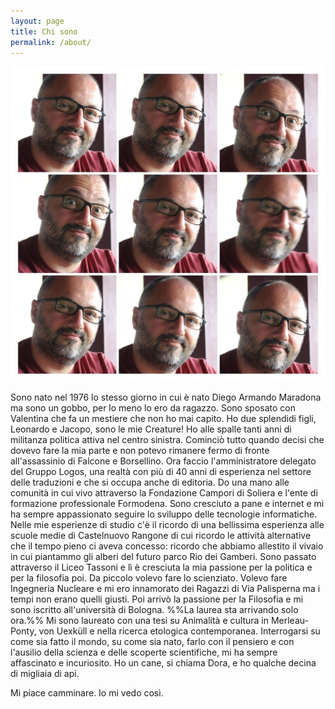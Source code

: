 ```yaml
---
layout: page
title: Chi sono
permalink: /about/
---
```

![Chi sono](/images/unnamed.jpg)


Sono nato nel 1976 lo stesso giorno in cui è nato Diego Armando Maradona ma sono un gobbo, per lo meno lo ero da ragazzo.
Sono sposato con Valentina che fa un mestiere che non ho mai capito.
Ho due splendidi figli, Leonardo e Jacopo, sono le mie Creature!
Ho alle spalle tanti anni di militanza politica attiva nel centro sinistra. Cominciò tutto quando decisi che dovevo fare la mia parte e non potevo rimanere fermo di fronte all'assassinio di Falcone e Borsellino.
Ora faccio l'amministratore delegato del Gruppo Logos, una realtà con più di 40 anni di esperienza nel settore delle traduzioni e che si occupa anche di editoria.
Do una mano alle comunità in cui vivo attraverso la Fondazione Campori di Soliera e l'ente di formazione professionale Formodena.
Sono cresciuto a pane e internet e mi ha sempre appassionato seguire lo sviluppo delle tecnologie informatiche.
Nelle mie esperienze di studio c'è il ricordo di una bellissima esperienza alle scuole medie di Castelnuovo Rangone di cui ricordo le attività alternative che il tempo pieno ci aveva concesso: ricordo che abbiamo allestito il vivaio in cui piantammo gli alberi del futuro parco Rio dei Gamberi.  Sono passato attraverso il Liceo Tassoni e lì è cresciuta la mia passione per la politica e per la filosofia poi.
Da piccolo volevo fare lo scienziato. Volevo fare Ingegneria Nucleare e mi ero innamorato dei Ragazzi di Via Palisperna ma i tempi non erano quelli giusti.
Poi arrivò la passione per la Filosofia e mi sono iscritto all'università di Bologna.
%%La laurea sta arrivando solo ora.%%  Mi sono laureato con una tesi su Animalità e cultura in Merleau-Ponty, von Uexküll e nella ricerca
etologica contemporanea.
Interrogarsi su come sia fatto il mondo, su come sia nato, farlo con il pensiero e con l'ausilio della scienza e delle scoperte scientifiche, mi ha sempre affascinato e incuriosito.
Ho un cane, si chiama Dora, e ho qualche decina di migliaia di api.

Mi piace camminare.
Io mi vedo così.
